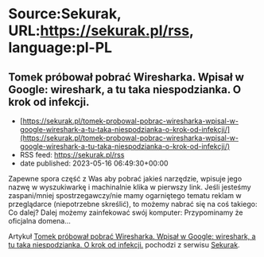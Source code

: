 # Source:Sekurak, URL:https://sekurak.pl/rss, language:pl-PL

## Tomek próbował pobrać Wiresharka. Wpisał w Google: wireshark, a tu taka niespodzianka. O krok od infekcji.
 - [https://sekurak.pl/tomek-probowal-pobrac-wiresharka-wpisal-w-google-wireshark-a-tu-taka-niespodzianka-o-krok-od-infekcji/](https://sekurak.pl/tomek-probowal-pobrac-wiresharka-wpisal-w-google-wireshark-a-tu-taka-niespodzianka-o-krok-od-infekcji/)
 - RSS feed: https://sekurak.pl/rss
 - date published: 2023-05-16 06:49:30+00:00

<p>Zapewne spora część z Was aby pobrać jakieś narzędzie, wpisuje jego nazwę w wyszukiwarkę i machinalnie klika w pierwszy link. Jeśli jesteśmy zaspani/mniej spostrzegawczy/nie mamy ogarniętego tematu reklam w przeglądarce (niepotrzebne skreślić), to możemy nabrać się na coś takiego: Co dalej? Dalej możemy zainfekować swój komputer: Przypominamy że oficjalna domena...</p>
<p>Artykuł <a href="https://sekurak.pl/tomek-probowal-pobrac-wiresharka-wpisal-w-google-wireshark-a-tu-taka-niespodzianka-o-krok-od-infekcji/" rel="nofollow">Tomek próbował pobrać Wiresharka. Wpisał w Google: wireshark, a tu taka niespodzianka. O krok od infekcji.</a> pochodzi z serwisu <a href="https://sekurak.pl" rel="nofollow">Sekurak</a>.</p>

